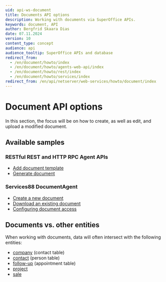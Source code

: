 ```yaml
---
uid: api-ws-document
title: Documents API options
description: Working with documents via SuperOffice APIs.
keywords: document, API
author: Bergfrid Skaara Dias
date: 07.11.2024
version: 10
content_type: concept
audience: api
audience_tooltip: SuperOffice APIs and database
redirect_from:
  - /en/document/howto/index
  - /en/document/howto/agents-web-api/index
  - /en/document/howto/rest/index
  - /en/document/howto/services/index
redirect_from: /en/api/netserver/web-services/howto/document/index
---
```


# Document API options

In this section, the focus will be on how to create, as well as edit, and upload a modified document.

## Available samples

### RESTful REST and HTTP RPC Agent APIs

* [Add document template][4]
* [Generate document][5]

### Services88 DocumentAgent

* [Create a new document][1]
* [Download an existing document][2]
* [Configuring document access][3]

## Documents vs. other entities

When working with documents, data will often intersect with the following entities:

* [company][17] (contact table)
* [contact][18] (person table)
* [follow-up][19] (appointment table)
* [project][11]
* [sale][10]

<!-- Referenced links -->
[1]: services-create.md
[2]: services-update.md
[3]: services-configure-access.md
[4]: rest-add-document-template.md
[5]: rest-generate-document.md
[10]: ../../../../sale/index.yml
[11]: ../../../../project/index.yml
[17]: ../../../../company/index.yml
[18]: ../../../../contact/index.yml
[19]: ../../../../diary/index.yml
